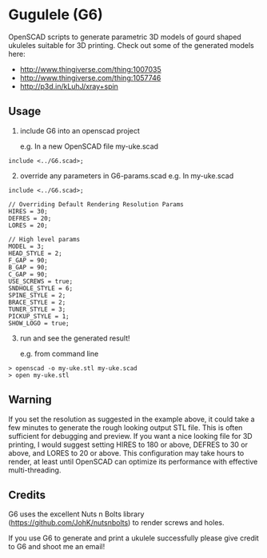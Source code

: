 # Gugulele (G6)
OpenSCAD scripts to generate parametric 3D models of gourd shaped ukuleles suitable for 3D printing.  Check out some of the generated models here:

 * http://www.thingiverse.com/thing:1007035
 * http://www.thingiverse.com/thing:1057746
 * http://p3d.in/kLuhJ/xray+spin

## Usage
1. include G6 into an openscad project

   e.g. In a new OpenSCAD file my-uke.scad
 ```
include <../G6.scad>;
```
2. override any parameters in G6-params.scad
   e.g. In my-uke.scad
 ```
include <../G6.scad>;

// Overriding Default Rendering Resolution Params
HIRES = 30; 
DEFRES = 20; 
LORES = 20;

// High level params
MODEL = 3;
HEAD_STYLE = 2;
F_GAP = 90;
B_GAP = 90; 
C_GAP = 90; 
USE_SCREWS = true;
SNDHOLE_STYLE = 6;
SPINE_STYLE = 2;   
BRACE_STYLE = 2;   
TUNER_STYLE = 3;
PICKUP_STYLE = 1;
SHOW_LOGO = true; 
```
3. run and see the generated result!

   e.g. from command line
 ```
 > openscad -o my-uke.stl my-uke.scad
 > open my-uke.stl
```

## Warning
If you set the resolution as suggested in the example above, it could take a few minutes to generate the rough looking output STL file. This is often sufficient for debugging and preview. If you want a nice looking file for 3D printing, I would suggest setting HIRES to 180 or above, DEFRES to 30 or above, and LORES to 20 or above.  This configuration may take hours to render, at least until OpenSCAD can optimize its performance with effective multi-threading.

## Credits
G6 uses the excellent Nuts n Bolts library (https://github.com/JohK/nutsnbolts) to render screws and holes.

If you use G6 to generate and print a ukulele successfully please give credit to G6 and shoot me an email!
